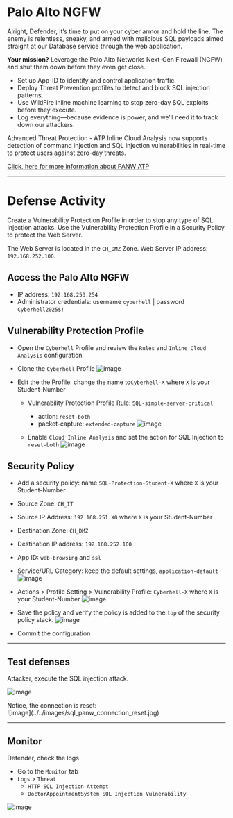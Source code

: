 # Palo Alto NGFW

Alright, Defender, it’s time to put on your cyber armor and hold the line. The enemy is relentless, sneaky, and armed with malicious SQL payloads aimed straight at our  Database service through the web application.

**Your mission?** Leverage the Palo Alto Networks Next-Gen Firewall (NGFW) and shut them down before they even get close.


- Set up App-ID to identify and control application traffic.
- Deploy Threat Prevention profiles to detect and block SQL injection patterns.
- Use WildFire inline machine learning to stop zero-day SQL exploits before they execute.
- Log everything—because evidence is power, and we’ll need it to track down our attackers.


<div class="info">
Advanced Threat Protection - ATP
Inline Cloud Analysis now supports detection of command injection and SQL injection vulnerabilities in real-time to protect users against zero-day threats.
</div>

[Click, here for more information about PANW ATP](https://docs.paloaltonetworks.com/advanced-threat-prevention/)

----

# Defense Activity

<div class="purple">
Create a Vulnerability Protection Profile in order to stop any type of SQL Injection attacks. Use the Vulnerability Protection Profile in a Security Policy to protect the Web Server.

The Web Server is located in the `CH_DMZ` Zone.
Web Server IP address: `192.168.252.100`.
</div>




## Access the Palo Alto NGFW

- IP address: `192.168.253.254`
- Administrator credentials: username `cyberhell` | password `Cyberhell2025$!`



## Vulnerability Protection Profile
- Open the `Cyberhell` Profile and review the `Rules` and `Inline Cloud Analysis` configuration
- Clone the `Cyberhell` Profile
![image](../../images/sql_panw_vuln_profile.jpg)

- Edit the the Profile: change the name to`Cyberhell-X` where `X` is your Student-Number
    - Vulnerability Protection Profile Rule: `SQL-simple-server-critical`
        - action: `reset-both`
        - packet-capture: `extended-capture`
        ![image](../../images/sql_panw_vuln_rule.jpg)


    - Enable `Cloud Inline Analysis` and set the action for SQL Injection to `reset-both`
    ![image](../../images/sql_panw_vuln_inline.jpg)


## Security Policy

- Add a security policy: name `SQL-Protection-Student-X` where `X` is your Student-Number
- Source Zone: `CH_IT` 
- Source IP Address: `192.168.251.X0` where `X` is your Student-Number
- Destination Zone: `CH_DMZ` 
- Destination IP address: `192.168.252.100`
- App ID: `web-browsing` and `ssl`
- Service/URL Category: keep the default settings, `application-default`
![image](../../images/sql_panw_policy1.png)

- Actions > Profile Setting > Vulnerability Profile: `Cyberhell-X` where `X` is your Student-Number
![image](../../images/sql_panw_policy2.png)


- Save the policy and verify the policy is added to the `top` of the security policy stack.
![image](../../images/sql_panw_policy3.jpg)

- Commit the configuration

----


## Test defenses

<div class="red">
Attacker, execute the SQL injection attack.
</div>

![image](../../images/sql_panw_test_defense.jpg)

<div class="purple">
Notice, the connection is reset:
</div>
![image](../../images/sql_panw_connection_reset.jpg)


---

## Monitor

Defender, check the logs


- Go to the `Monitor` tab
- `Logs` > `Threat`
    - `HTTP SQL Injection Attempt`
    - `DoctorAppointmentSystem SQL Injection Vulnerability`

![image](../../images/sql_panw_monitor.jpg)
